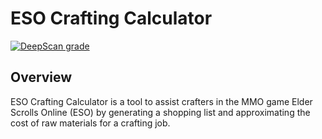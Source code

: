 # ESO Crafting Calculator

[![DeepScan grade](https://deepscan.io/api/teams/3139/projects/18277/branches/444593/badge/grade.svg)](https://deepscan.io/dashboard#view=project&tid=3139&pid=18277&bid=444593)

## Overview

ESO Crafting Calculator is a tool to assist crafters in the MMO game Elder Scrolls Online (ESO) by generating a shopping list and approximating the cost of raw materials for a crafting job.
